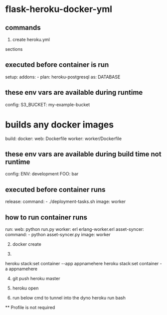 # flask-heroku-docker-yml

## commands

1. create heroku.yml

sections

## executed before container is run
setup:
  addons:
    - plan: heroku-postgresql
      as: DATABASE

  ## these env vars are available during runtime 
  config:
    S3_BUCKET: my-example-bucket

# builds any docker images
build:
  docker:
    web: Dockerfile
    worker: worker/Dockerfile

  ## these env vars are available during build time not runtime 
  config:
    ENV: development
    FOO: bar

## executed before container runs
release:
  command:
    - ./deployment-tasks.sh
  image: worker
  
## how to run container runs
run:
  web: python run.py
  worker: erl erlang-worker.erl
  asset-syncer:
    command:
      - python asset-syncer.py
    image: worker


2. docker create

3. 
  heroku stack:set container --app appnamehere
  heroku stack:set container -a appnamehere

4. git push heroku master

5. heroku open 


6. run below cmd to tunnel into the dyno
heroku run bash


** Profile is not required